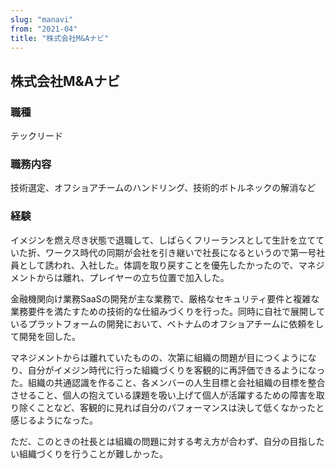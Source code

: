 ```yaml
---
slug: "manavi"
from: "2021-04"
title: "株式会社M&Aナビ"
---
```


## 株式会社M&Aナビ
### 職種

テックリード

### 職務内容

技術選定、オフショアチームのハンドリング、技術的ボトルネックの解消など

### 経験

イメジンを燃え尽き状態で退職して、しばらくフリーランスとして生計を立てていた折、ワークス時代の同期が会社を引き継いで社長になるというので第一号社員として誘われ、入社した。体調を取り戻すことを優先したかったので、マネジメントからは離れ、プレイヤーの立ち位置で加入した。

金融機関向け業務SaaSの開発が主な業務で、厳格なセキュリティ要件と複雑な業務要件を満たすための技術的な仕組みづくりを行った。同時に自社で展開しているプラットフォームの開発において、ベトナムのオフショアチームに依頼をして開発を回した。

マネジメントからは離れていたものの、次第に組織の問題が目につくようになり、自分がイメジン時代に行った組織づくりを客観的に再評価できるようになった。組織の共通認識を作ること、各メンバーの人生目標と会社組織の目標を整合させること、個人の抱えている課題を吸い上げて個人が活躍するための障害を取り除くことなど、客観的に見れば自分のパフォーマンスは決して低くなかったと感じるようになった。

ただ、このときの社長とは組織の問題に対する考え方が合わず、自分の目指したい組織づくりを行うことが難しかった。
